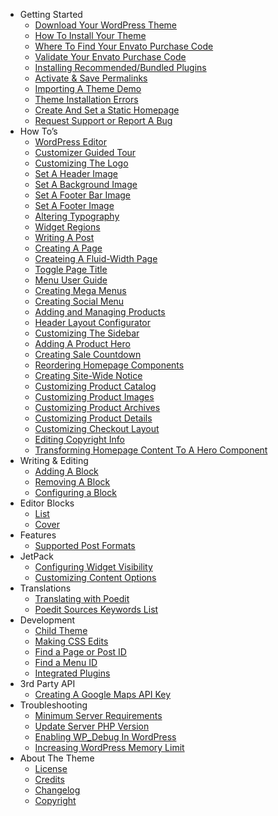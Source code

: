 - Getting Started
  - [Download Your WordPress Theme](download-conj-wordpress-theme.md)
  - [How To Install Your Theme](how-to-install-conj-theme.md)
  - [Where To Find Your Envato Purchase Code](where-to-find-your-envato-purchase-code.md)
  - [Validate Your Envato Purchase Code](validate-your-envato-purchase-code.md)
  - [Installing Recommended/Bundled Plugins](installing-recommended-plugins.md)
  - [Activate & Save Permalinks](activate-and-save-permalinks.md)
  - [Importing A Theme Demo](importing-conj-theme-demo-data.md)
  - [Theme Installation Errors](conj-theme-installation-errors.md)
  - [Create And Set a Static Homepage](create-and-set-static-homepage.md)
  - [Request Support or Report A Bug](how-to-request-support.md)
- How To’s
  - [WordPress Editor](wordpress-editor.md)
  - [Customizer Guided Tour](customizer-guided-tour.md)
  - [Customizing The Logo](customizing-logo.md)
  - [Set A Header Image](set-header-image.md)
  - [Set A Background Image](set-background-image.md)
  - [Set A Footer Bar Image](set-footer-bar-image.md)
  - [Set A Footer Image](set-footer-image.md)
  - [Altering Typography](altering-typography.md)
  - [Widget Regions](widget-regions.md)
  - [Writing A Post](writing-post.md)
  - [Creating A Page](creating-page.md)
  - [Createing A Fluid-Width Page](creating-fluid-width-page.md)
  - [Toggle Page Title](toggle-page-title.md)
  - [Menu User Guide](menu-user-guide.md)
  - [Creating Mega Menus](creating-mega-menus.md)
  - [Creating Social Menu](creating-social-menu.md)
  - [Adding and Managing Products](managing-products.md)
  - [Header Layout Configurator](header-layout-configurator.md)
  - [Customizing The Sidebar](customizing-sidebar.md)
  - [Adding A Product Hero](adding-product-hero.md)
  - [Creating Sale Countdown](creating-sale-countdown.md)
  - [Reordering Homepage Components](reordering-homepage-components.md)
  - [Creating Site-Wide Notice](creating-store-notice.md)
  - [Customizing Product Catalog](customizing-product-catalog.md)
  - [Customizing Product Images](customizing-product-images.md)
  - [Customizing Product Archives](customizing-product-archives.md)
  - [Customizing Product Details](customizing-product-details.md)
  - [Customizing Checkout Layout](customizing-checkout-layout.md)
  - [Editing Copyright Info](editing-copyright-info.md)
  - [Transforming Homepage Content To A Hero Component](transforming-homepage-content-to-hero-component.md)
- Writing & Editing
  - [Adding A Block](adding-block.md)
  - [Removing A Block](removing-block.md)
  - [Configuring a Block](configuring-block.md)
- Editor Blocks
  - [List](list-block.md)
  - [Cover](cover-block.md)
- Features
  - [Supported Post Formats](supported-post-formats.md)
- JetPack
  - [Configuring Widget Visibility](jetpack-configuring-widget-visibility.md)
  - [Customizing Content Options](jetpack-customizing-content-options.md)
- Translations
  - [Translating with Poedit](translating-with-poedit.md)
  - [Poedit Sources Keywords List](poedit-sources-keywords-list.md)
- Development
  - [Child Theme](conj-child-theme.md)
  - [Making CSS Edits](making-css-edits.md)
  - [Find a Page or Post ID](locate-page-id.md)
  - [Find a Menu ID](locate-menu-id.md)
  - [Integrated Plugins](integrated-plugins.md)
- 3rd Party API
  - [Creating A Google Maps API Key](creating-google-maps-api-key.md)
- Troubleshooting
  - [Minimum Server Requirements](minimum-server-requirements.md)
  - [Update Server PHP Version](update-server-php-version.md)
  - [Enabling WP_Debug In WordPress](enabling-wp-debug.md)
  - [Increasing WordPress Memory Limit](increasing-wordpress-memory-limit.md)
- About The Theme
  - [License](conj-wordpress-theme-license.md)
  - [Credits](conj-wordpress-theme-credits.md)
  - [Changelog](conj-wordpress-theme-changelog.md)
  - [Copyright](conj-wordpress-theme-copyright.md)
